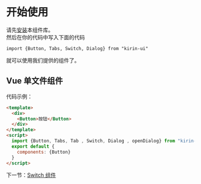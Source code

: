 # 开始使用

请先<a href="#/doc/install">安装</a>本组件库。  
然后在你的代码中写入下面的代码  
```
import {Button, Tabs, Switch, Dialog} from "kirin-ui"
```
就可以使用我们提供的组件了。  

##  Vue 单文件组件
代码示例：
```html
<template>
  <div>
    <Button>按钮</Button>
  </div>
</template>
<script>
  import {Button, Tabs, Tab , Switch, Dialog , openDialog} from "kirin-ui"
  export default {
    components: {Button}
  }
</script>
```
下一节：[Switch 组件](#/doc/switch)
